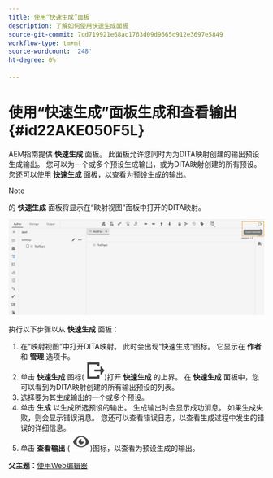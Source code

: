 ```yaml
---
title: 使用“快速生成”面板
description: 了解如何使用快速生成面板
source-git-commit: 7cd719921e68ac1763d09d9665d912e3697e5849
workflow-type: tm+mt
source-wordcount: '248'
ht-degree: 0%

---
```



# 使用“快速生成”面板生成和查看输出 {#id22AKE050F5L}

AEM指南提供 **快速生成** 面板。 此面板允许您同时为为DITA映射创建的输出预设生成输出。 您可以为一个或多个预设生成输出，或为DITA映射创建的所有预设。 您还可以使用 **快速生成** 面板，以查看为预设生成的输出。

>[!NOTE]
>
> 的 **快速生成** 面板将显示在“映射视图”面板中打开的DITA映射。

![](images/quick-generate-map-view.png)

执行以下步骤以从 **快速生成** 面板：

1. 在“映射视图”中打开DITA映射。 此时会出现“快速生成”图标。 它显示在 **作者** 和 **管理** 选项卡。
1. 单击 **快速生成** 图标\( ![](images/quick-generate-icon.svg)\)打开 **快速生成** 的上界。 在 **快速生成** 面板中，您可以看到为DITA映射创建的所有输出预设的列表。
1. 选择要为其生成输出的一个或多个预设。
1. 单击 **生成** 以生成所选预设的输出。 生成输出时会显示成功消息。 如果生成失败，则会显示错误消息。 您还可以查看错误日志，以查看生成过程中发生的错误的详细信息。
1. 单击 **查看输出** \( ![](images/view-output-icon.svg)\)图标，以查看为预设生成的输出。

**父主题：**[&#x200B;使用Web编辑器](web-editor.md)

